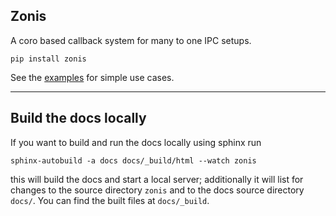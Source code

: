 Zonis
---

A coro based callback system for many to one IPC setups.

`pip install zonis`

See the [examples](https://github.com/Skelmis/Zonis/tree/master/exampleshttps://github.com/Skelmis/Zonis/tree/master/examples) for simple use cases.

---

## Build the docs locally

If you want to build and run the docs locally using sphinx run
```
sphinx-autobuild -a docs docs/_build/html --watch zonis
```
this will build the docs and start a local server; additionally it will list for changes to the source directory ``zonis`` and to the docs source directory ``docs/``.
You can find the built files at ``docs/_build``.

